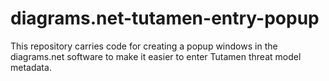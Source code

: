 # diagrams.net-tutamen-entry-popup
This repository carries code for creating a popup windows in the diagrams.net software to make it easier to enter Tutamen threat model metadata.
